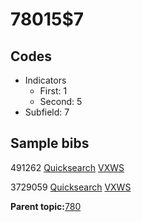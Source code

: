 # 78015$7

## Codes

-   Indicators
    -   First: 1
    -   Second: 5
-   Subfield: 7

## Sample bibs

491262 [Quicksearch](https://search.library.yale.edu/catalog/491262) [VXWS](http://prodorbis.library.yale.edu:7014/vxws/GetHoldingsService?bibId=491262)

3729059 [Quicksearch](https://search.library.yale.edu/catalog/3729059) [VXWS](http://prodorbis.library.yale.edu:7014/vxws/GetHoldingsService?bibId=3729059)

**Parent topic:**[780](../../tags/780/780.md)

